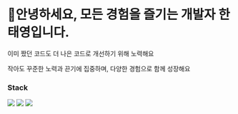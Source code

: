  # 👋안녕하세요, 모든 경험을 즐기는 개발자 한태영입니다.

이미 짰던 코드도 더 나은 코드로 개선하기 위해 노력해요

작아도 꾸준한 노력과 끈기에 집중하며, 다양한 경험으로 함께 성장해요
<h3>Stack</h3>
<div> 
    <img src="https://img.shields.io/badge/Spring Boot-6DB33F?style=flat-square&logo=Spring Boot&logoColor=white">
    <img src="https://img.shields.io/badge/Node.js-339933?style=flat-square&logo=Node.js&logoColor=white">
    <img src="https://img.shields.io/badge/React-61DAFB?style=flat-square&logo=React&logoColor=white">
</div>
